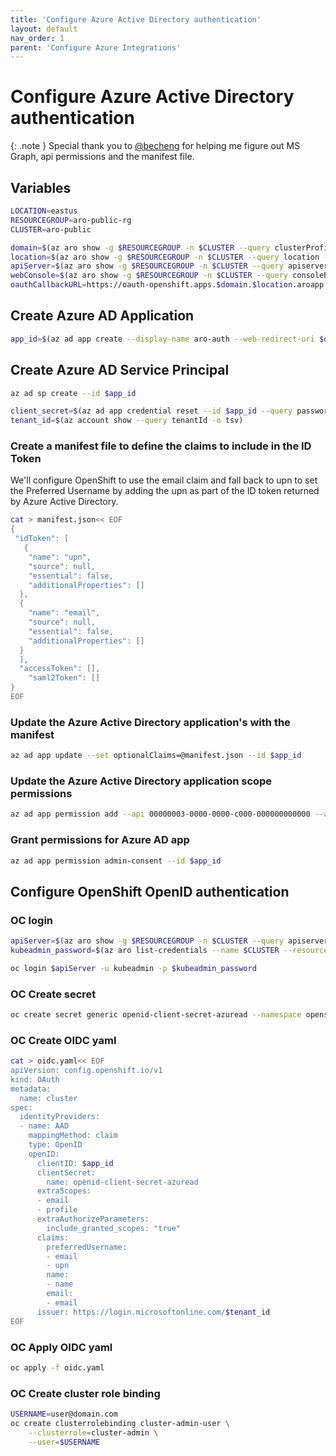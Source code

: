 ```yaml
---
title: 'Configure Azure Active Directory authentication'
layout: default
nav_order: 1
parent: 'Configure Azure Integrations'
---
```


# Configure Azure Active Directory authentication

{: .note }
Special thank you to [@becheng](https://github.com/becheng) for helping me figure out MS Graph, api permissions and the manifest file.

## Variables
```bash
LOCATION=eastus                
RESOURCEGROUP=aro-public-rg
CLUSTER=aro-public

domain=$(az aro show -g $RESOURCEGROUP -n $CLUSTER --query clusterProfile.domain -o tsv)
location=$(az aro show -g $RESOURCEGROUP -n $CLUSTER --query location -o tsv)
apiServer=$(az aro show -g $RESOURCEGROUP -n $CLUSTER --query apiserverProfile.url -o tsv)
webConsole=$(az aro show -g $RESOURCEGROUP -n $CLUSTER --query consoleProfile.url -o tsv)
oauthCallbackURL=https://oauth-openshift.apps.$domain.$location.aroapp.io/oauth2callback/AAD
```

## Create Azure AD Application
```bash
app_id=$(az ad app create --display-name aro-auth --web-redirect-uri $oauthCallbackURL --query "appId" -o tsv)
```

## Create Azure AD Service Principal
```bash
az ad sp create --id $app_id

client_secret=$(az ad app credential reset --id $app_id --query password -o tsv)
tenant_id=$(az account show --query tenantId -o tsv)
```

### Create a manifest file to define the claims to include in the ID Token
We'll configure OpenShift to use the email claim and fall back to upn to set the Preferred Username by adding the upn as part of the ID token returned by Azure Active Directory.

```bash
cat > manifest.json<< EOF
{
 "idToken": [
   {
    "name": "upn",
    "source": null,
    "essential": false,
    "additionalProperties": []
  },
  {
    "name": "email",
    "source": null,
    "essential": false,
    "additionalProperties": []
  }
  ],
  "accessToken": [],
	"saml2Token": []
}
EOF
```

###  Update the Azure Active Directory application's with the manifest

```bash
az ad app update --set optionalClaims=@manifest.json --id $app_id
```

### Update the Azure Active Directory application scope permissions

```bash
az ad app permission add --api 00000003-0000-0000-c000-000000000000 --api-permissions d04bb851-cb7c-4146-97c7-ca3e71baf56c=Scope --id $app_id
```

### Grant permissions for Azure AD app

```bash
az ad app permission admin-consent --id $app_id
```

## Configure OpenShift OpenID authentication

### OC login

```bash
apiServer=$(az aro show -g $RESOURCEGROUP -n $CLUSTER --query apiserverProfile.url -o tsv)
kubeadmin_password=$(az aro list-credentials --name $CLUSTER --resource-group $RESOURCEGROUP --query kubeadminPassword --output tsv)

oc login $apiServer -u kubeadmin -p $kubeadmin_password
```

### OC Create secret

```bash
oc create secret generic openid-client-secret-azuread --namespace openshift-config --from-literal=clientSecret=$client_secret
```

### OC Create OIDC yaml

```bash
cat > oidc.yaml<< EOF
apiVersion: config.openshift.io/v1
kind: OAuth
metadata:
  name: cluster
spec:
  identityProviders:
  - name: AAD
    mappingMethod: claim
    type: OpenID
    openID:
      clientID: $app_id
      clientSecret:
        name: openid-client-secret-azuread
      extraScopes:
      - email
      - profile
      extraAuthorizeParameters:
        include_granted_scopes: "true"
      claims:
        preferredUsername:
        - email
        - upn
        name:
        - name
        email:
        - email
      issuer: https://login.microsoftonline.com/$tenant_id
EOF
```

### OC Apply OIDC yaml

```bash
oc apply -f oidc.yaml
```

### OC Create cluster role binding

```bash
USERNAME=user@domain.com
oc create clusterrolebinding cluster-admin-user \
    --clusterrole=cluster-admin \
    --user=$USERNAME
```
